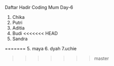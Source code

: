 Daftar Hadir Coding Mum Day-6

1. Chika
2. Putri
3. Aditia
4. Budi
<<<<<<< HEAD
5. Sandra


=======
5. maya
6. dyah
7.uchie
>>>>>>> master
